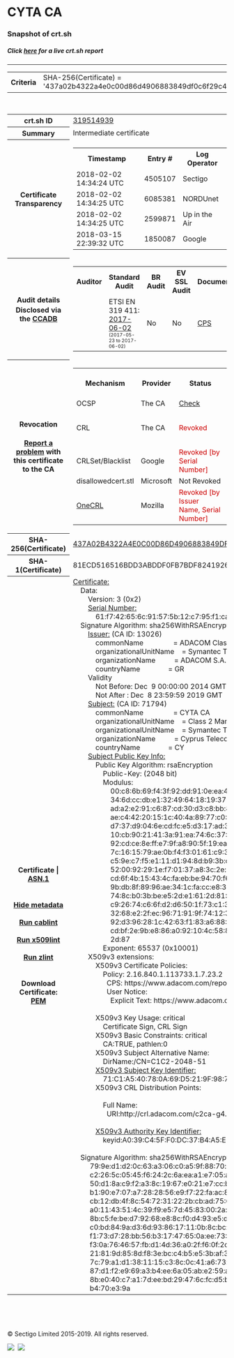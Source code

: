# CYTA CA
### Snapshot of crt.sh
##### Click [here](https://crt.sh/?q=437A02B4322A4E0C00D86D4906883849DF0C6F29C497830BD4449BEAE9FA6E7A) for a live crt.sh report

---
<!DOCTYPE HTML PUBLIC "-//W3C//DTD HTML 4.0 Transitional//EN">
<HTML>

<BODY>

<TABLE>
  <TR>
    <TH class="outer">Criteria</TH>
    <TD class="outer">SHA-256(Certificate) = '437a02b4322a4e0c00d86d4906883849df0c6f29c497830bd4449beae9fa6e7a'</TD>
  </TR>
</TABLE>
<BR>
<TABLE>
  <TR>
    <TH class="outer">crt.sh ID</TH>
    <TD class="outer"><A href="?id=319514939">319514939</A></TD>
  </TR>
  <TR>
    <TH class="outer">Summary</TH>
    <TD class="outer">Intermediate certificate</TD>
  </TR>
  <TR>
    <TH class="outer">Certificate<BR>Transparency</TH>
    <TD class="outer">
<TABLE class="options" style="margin-left:0px">
  <TR>
    <TH>Timestamp</TH>
    <TH>Entry #</TH>
    <TH>Log Operator</TH>
    <TH>Log URL</TH>
  </TR>
  <TR>
    <TD>2018-02-02&nbsp; <FONT class="small">14:34:24 UTC</FONT></TD>
    <TD>4505107</TD>
    <TD>Sectigo</TD>
    <TD>https://dodo.ct.comodo.com</TD>
  </TR>
  <TR>
    <TD>2018-02-02&nbsp; <FONT class="small">14:34:25 UTC</FONT></TD>
    <TD>6085381</TD>
    <TD>NORDUnet</TD>
    <TD>https://plausible.ct.nordu.net</TD>
  </TR>
  <TR>
    <TD>2018-02-02&nbsp; <FONT class="small">14:34:25 UTC</FONT></TD>
    <TD>2599871</TD>
    <TD>Up in the Air</TD>
    <TD>https://ct.filippo.io/behindthesofa</TD>
  </TR>
  <TR>
    <TD>2018-03-15&nbsp; <FONT class="small">22:39:32 UTC</FONT></TD>
    <TD>1850087</TD>
    <TD>Google</TD>
    <TD>https://ct.googleapis.com/logs/argon2019</TD>
  </TR>
</TABLE>
    </TD>
  </TR>
  <TR>
    <TH class="outer">Audit details<BR>
      <DIV class="small" style="padding-top:3px">Disclosed via the
        <A href="//ccadb-public.secure.force.com/mozilla/PublicAllIntermediateCerts" target="_blank">CCADB</A></DIV>
    </TH>
    <TD class="outer">
<TABLE class="options" style="margin-left:0px">
  <TR>
    <TH>Auditor</TH>
    <TH>Standard Audit</TH>
    <TH>BR Audit</TH>
    <TH>EV SSL Audit</TH>
    <TH>Documents</TH>
    <TH>CCADB</TH>
    <TH>Root Owner / Certificate</TH>
  </TR>
  <TR>
    <TD style="vertical-align:middle"></TD>
    <TD>ETSI EN 319 411:
      <A href="https://bug1435436.bmoattachments.org/attachment.cgi?id=8948020" target="_blank">2017-06-02</A>
      <BR><FONT style="font-size:8pt">(2017-05-23 to 2017-06-02)</FONT></TD>
    <TD>No    <TD>No    <TD>
      <A href="https://www.symantec.com/content/en/us/about/media/repository/stn-cp.pdf" target="blank">CPS</A>
    </TD>
    <TD><A href="//ccadb.force.com/0011J00001DZ0O3QAL" target="_blank">0011J00001DZ0O3QAL</A></TD>
    <TD><A href="/?id=68409">DigiCert</A></TD>
  </TR>
</TABLE>
    </TD>
  </TR>
  <TR>
    <TH class="outer">Revocation<BR><BR>
      <DIV class="small" style="padding-top:3px"><A href="?id=319514939&opt=problemreporting">Report a problem</A> with<BR>this certificate to the CA</DIV></TH>
    <TD class="outer">
      <TABLE class="options" style="margin-left:0px">
        <TR>
          <TH>Mechanism</TH>
          <TH>Provider</TH>
          <TH>Status</TH>
          <TH>Revocation Date</TH>
          <TH>Last Observed in CRL</TH>
          <TH>Last Checked <SPAN style="color:#CC0000;vertical-align:middle;font-size:70%;font-weight:normal">(Error)</SPAN></TH>
        </TR>
        <TR>
          <TD>OCSP</TD>
          <TD>The CA</TD>
          <TD><A href="?id=319514939&opt=ocsp">Check</A></TD>
          <TD><SPAN style="color:#888888">?</SPAN></TD>
          <TD><SPAN style="color:#888888">n/a</SPAN></TD>
          <TD><SPAN style="color:#888888">?</SPAN></TD>
        </TR>
        <TR>
          <TD>CRL</TD>
          <TD>The CA</TD>
          <TD><SPAN style="color:#CC0000">Revoked</SPAN></TD><TD>2018-05-23&nbsp; <FONT class="small">20:24:03 UTC</FONT></TD><TD>2019-03-19&nbsp; <FONT class="small">08:49:33 UTC</FONT></TD><TD>2019-12-04&nbsp; <FONT class="small">16:39:08 UTC</FONT></TD>
        </TR>
        <TR>
          <TD>CRLSet/Blacklist</TD>
          <TD>Google</TD>
          <TD><SPAN style="color:#CC0000">Revoked [by Serial Number]</SPAN></TD>
          <TD><SPAN style="color:#888888">n/a</SPAN></TD>
          <TD><SPAN style="color:#888888">n/a</SPAN></TD>
          <TD><SPAN style="color:#888888">n/a</SPAN></TD>
        </TR>
        <TR>
          <TD>disallowedcert.stl</TD>
          <TD>Microsoft</TD>
          <TD>Not Revoked</TD>
          <TD><SPAN style="color:#888888">n/a</SPAN></TD>
          <TD><SPAN style="color:#888888">n/a</SPAN></TD>
          <TD><SPAN style="color:#888888">n/a</SPAN></TD>
        </TR>
        <TR>
          <TD><A href="/mozilla-onecrl" target="_blank">OneCRL</A></TD>
          <TD>Mozilla</TD>
          <TD><SPAN style="color:#CC0000">Revoked [by Issuer Name, Serial Number]</SPAN></TD><TD>2018-08-17&nbsp; <FONT class="small">22:24:14 UTC</FONT></TD>
          <TD><SPAN style="color:#888888">n/a</SPAN></TD>
          <TD><SPAN style="color:#888888">n/a</SPAN></TD>
        </TR>
      </TABLE>
    </TD>
  </TR>
  <TR>
    <TH class="outer">SHA-256(Certificate)</TH>
    <TD class="outer"><A href="//censys.io/certificates/437a02b4322a4e0c00d86d4906883849df0c6f29c497830bd4449beae9fa6e7a">437A02B4322A4E0C00D86D4906883849DF0C6F29C497830BD4449BEAE9FA6E7A</A></TD>
  </TR>
  <TR>
    <TH class="outer">SHA-1(Certificate)</TH>
    <TD class="outer">81ECD516516BDD3ABDDF0FB7BDF824192676DBA2</TD>
  </TR>
  <TR>
    <TH class="outer">Certificate | <A href="?asn1=319514939">ASN.1</A>
      <SPAN class="small"><BR>
      <BR><BR><A href="?id=319514939&opt=nometadata">Hide metadata</A>
      <BR><BR><A href="?id=319514939&opt=cablint">Run cablint</A>
      <BR><BR><A href="?id=319514939&opt=x509lint">Run x509lint</A>
      <BR><BR><A href="?id=319514939&opt=zlint">Run zlint</A>
      <BR><BR><BR>Download Certificate: <A href="?d=319514939">PEM</A>
      </SPAN>
    </TH>
    <TD class="text"><A href="?d=319514939">Certificate:</A><BR>&nbsp;&nbsp;&nbsp;&nbsp;Data:<BR>&nbsp;&nbsp;&nbsp;&nbsp;&nbsp;&nbsp;&nbsp;&nbsp;Version:&nbsp;3&nbsp;(0x2)<BR>&nbsp;&nbsp;&nbsp;&nbsp;&nbsp;&nbsp;&nbsp;&nbsp;<A href="?serial=61f742656c91575b12c795f1ca85ca49">Serial&nbsp;Number:</A><BR>&nbsp;&nbsp;&nbsp;&nbsp;&nbsp;&nbsp;&nbsp;&nbsp;&nbsp;&nbsp;&nbsp;&nbsp;61:f7:42:65:6c:91:57:5b:12:c7:95:f1:ca:85:ca:49<BR>&nbsp;&nbsp;&nbsp;&nbsp;Signature&nbsp;Algorithm:&nbsp;sha256WithRSAEncryption<BR>&nbsp;&nbsp;&nbsp;&nbsp;&nbsp;&nbsp;&nbsp;&nbsp;<A href="?caid=13026">Issuer:</A> <SPAN class="small">(CA ID: 13026)</SPAN><BR>&nbsp;&nbsp;&nbsp;&nbsp;&nbsp;&nbsp;&nbsp;&nbsp;&nbsp;&nbsp;&nbsp;&nbsp;commonName&nbsp;&nbsp;&nbsp;&nbsp;&nbsp;&nbsp;&nbsp;&nbsp;&nbsp;&nbsp;&nbsp;&nbsp;&nbsp;&nbsp;&nbsp;&nbsp;=&nbsp;ADACOM&nbsp;Class&nbsp;2&nbsp;CA&nbsp;-&nbsp;G4<BR>&nbsp;&nbsp;&nbsp;&nbsp;&nbsp;&nbsp;&nbsp;&nbsp;&nbsp;&nbsp;&nbsp;&nbsp;organizationalUnitName&nbsp;&nbsp;&nbsp;&nbsp;=&nbsp;Symantec&nbsp;Trust&nbsp;Network<BR>&nbsp;&nbsp;&nbsp;&nbsp;&nbsp;&nbsp;&nbsp;&nbsp;&nbsp;&nbsp;&nbsp;&nbsp;organizationName&nbsp;&nbsp;&nbsp;&nbsp;&nbsp;&nbsp;&nbsp;&nbsp;&nbsp;&nbsp;=&nbsp;ADACOM&nbsp;S.A.<BR>&nbsp;&nbsp;&nbsp;&nbsp;&nbsp;&nbsp;&nbsp;&nbsp;&nbsp;&nbsp;&nbsp;&nbsp;countryName&nbsp;&nbsp;&nbsp;&nbsp;&nbsp;&nbsp;&nbsp;&nbsp;&nbsp;&nbsp;&nbsp;&nbsp;&nbsp;&nbsp;&nbsp;=&nbsp;GR<BR>&nbsp;&nbsp;&nbsp;&nbsp;&nbsp;&nbsp;&nbsp;&nbsp;Validity<BR>&nbsp;&nbsp;&nbsp;&nbsp;&nbsp;&nbsp;&nbsp;&nbsp;&nbsp;&nbsp;&nbsp;&nbsp;Not&nbsp;Before:&nbsp;Dec&nbsp;&nbsp;9&nbsp;00:00:00&nbsp;2014&nbsp;GMT<BR>&nbsp;&nbsp;&nbsp;&nbsp;&nbsp;&nbsp;&nbsp;&nbsp;&nbsp;&nbsp;&nbsp;&nbsp;Not&nbsp;After&nbsp;:&nbsp;Dec&nbsp;&nbsp;8&nbsp;23:59:59&nbsp;2019&nbsp;GMT<BR>&nbsp;&nbsp;&nbsp;&nbsp;&nbsp;&nbsp;&nbsp;&nbsp;<A href="?caid=71794">Subject:</A> <SPAN class="small">(CA ID: 71794)</SPAN><BR>&nbsp;&nbsp;&nbsp;&nbsp;&nbsp;&nbsp;&nbsp;&nbsp;&nbsp;&nbsp;&nbsp;&nbsp;commonName&nbsp;&nbsp;&nbsp;&nbsp;&nbsp;&nbsp;&nbsp;&nbsp;&nbsp;&nbsp;&nbsp;&nbsp;&nbsp;&nbsp;&nbsp;&nbsp;=&nbsp;CYTA&nbsp;CA<BR>&nbsp;&nbsp;&nbsp;&nbsp;&nbsp;&nbsp;&nbsp;&nbsp;&nbsp;&nbsp;&nbsp;&nbsp;organizationalUnitName&nbsp;&nbsp;&nbsp;&nbsp;=&nbsp;Class&nbsp;2&nbsp;Managed&nbsp;PKI&nbsp;Individual&nbsp;Subscriber&nbsp;CA<BR>&nbsp;&nbsp;&nbsp;&nbsp;&nbsp;&nbsp;&nbsp;&nbsp;&nbsp;&nbsp;&nbsp;&nbsp;organizationalUnitName&nbsp;&nbsp;&nbsp;&nbsp;=&nbsp;Symantec&nbsp;Trust&nbsp;Network<BR>&nbsp;&nbsp;&nbsp;&nbsp;&nbsp;&nbsp;&nbsp;&nbsp;&nbsp;&nbsp;&nbsp;&nbsp;organizationName&nbsp;&nbsp;&nbsp;&nbsp;&nbsp;&nbsp;&nbsp;&nbsp;&nbsp;&nbsp;=&nbsp;Cyprus&nbsp;Telecommunications&nbsp;Authority<BR>&nbsp;&nbsp;&nbsp;&nbsp;&nbsp;&nbsp;&nbsp;&nbsp;&nbsp;&nbsp;&nbsp;&nbsp;countryName&nbsp;&nbsp;&nbsp;&nbsp;&nbsp;&nbsp;&nbsp;&nbsp;&nbsp;&nbsp;&nbsp;&nbsp;&nbsp;&nbsp;&nbsp;=&nbsp;CY<BR>&nbsp;&nbsp;&nbsp;&nbsp;&nbsp;&nbsp;&nbsp;&nbsp;<A href="?spkisha256=05f3a4541041567b93ec4ab1b15322b17f23db9d5ca9440ed0b65bd840388cd1">Subject&nbsp;Public&nbsp;Key&nbsp;Info:</A><BR>&nbsp;&nbsp;&nbsp;&nbsp;&nbsp;&nbsp;&nbsp;&nbsp;&nbsp;&nbsp;&nbsp;&nbsp;Public&nbsp;Key&nbsp;Algorithm:&nbsp;rsaEncryption<BR>&nbsp;&nbsp;&nbsp;&nbsp;&nbsp;&nbsp;&nbsp;&nbsp;&nbsp;&nbsp;&nbsp;&nbsp;&nbsp;&nbsp;&nbsp;&nbsp;Public-Key:&nbsp;(2048&nbsp;bit)<BR>&nbsp;&nbsp;&nbsp;&nbsp;&nbsp;&nbsp;&nbsp;&nbsp;&nbsp;&nbsp;&nbsp;&nbsp;&nbsp;&nbsp;&nbsp;&nbsp;Modulus:<BR>&nbsp;&nbsp;&nbsp;&nbsp;&nbsp;&nbsp;&nbsp;&nbsp;&nbsp;&nbsp;&nbsp;&nbsp;&nbsp;&nbsp;&nbsp;&nbsp;&nbsp;&nbsp;&nbsp;&nbsp;00:c8:6b:69:f4:3f:92:dd:91:0e:ea:43:1b:4b:5a:<BR>&nbsp;&nbsp;&nbsp;&nbsp;&nbsp;&nbsp;&nbsp;&nbsp;&nbsp;&nbsp;&nbsp;&nbsp;&nbsp;&nbsp;&nbsp;&nbsp;&nbsp;&nbsp;&nbsp;&nbsp;34:6d:cc:db:e1:32:49:64:18:19:37:d5:07:58:c3:<BR>&nbsp;&nbsp;&nbsp;&nbsp;&nbsp;&nbsp;&nbsp;&nbsp;&nbsp;&nbsp;&nbsp;&nbsp;&nbsp;&nbsp;&nbsp;&nbsp;&nbsp;&nbsp;&nbsp;&nbsp;ad:a2:e2:91:c6:87:cd:30:d3:c8:bb:85:04:3b:7e:<BR>&nbsp;&nbsp;&nbsp;&nbsp;&nbsp;&nbsp;&nbsp;&nbsp;&nbsp;&nbsp;&nbsp;&nbsp;&nbsp;&nbsp;&nbsp;&nbsp;&nbsp;&nbsp;&nbsp;&nbsp;ae:c4:42:20:15:1c:40:4a:89:77:c0:3b:f0:76:c4:<BR>&nbsp;&nbsp;&nbsp;&nbsp;&nbsp;&nbsp;&nbsp;&nbsp;&nbsp;&nbsp;&nbsp;&nbsp;&nbsp;&nbsp;&nbsp;&nbsp;&nbsp;&nbsp;&nbsp;&nbsp;d7:37:d9:04:6e:cd:fc:e5:d3:17:ad:3d:1b:27:67:<BR>&nbsp;&nbsp;&nbsp;&nbsp;&nbsp;&nbsp;&nbsp;&nbsp;&nbsp;&nbsp;&nbsp;&nbsp;&nbsp;&nbsp;&nbsp;&nbsp;&nbsp;&nbsp;&nbsp;&nbsp;10:cb:90:21:41:3a:91:ea:74:6c:37:86:c1:a7:3c:<BR>&nbsp;&nbsp;&nbsp;&nbsp;&nbsp;&nbsp;&nbsp;&nbsp;&nbsp;&nbsp;&nbsp;&nbsp;&nbsp;&nbsp;&nbsp;&nbsp;&nbsp;&nbsp;&nbsp;&nbsp;92:cd:ce:8e:ff:e7:9f:a8:90:5f:19:ea:f7:79:e9:<BR>&nbsp;&nbsp;&nbsp;&nbsp;&nbsp;&nbsp;&nbsp;&nbsp;&nbsp;&nbsp;&nbsp;&nbsp;&nbsp;&nbsp;&nbsp;&nbsp;&nbsp;&nbsp;&nbsp;&nbsp;7c:16:15:79:ae:0b:f4:f3:01:61:c9:38:32:e4:0f:<BR>&nbsp;&nbsp;&nbsp;&nbsp;&nbsp;&nbsp;&nbsp;&nbsp;&nbsp;&nbsp;&nbsp;&nbsp;&nbsp;&nbsp;&nbsp;&nbsp;&nbsp;&nbsp;&nbsp;&nbsp;c5:9e:c7:f5:e1:11:d1:94:8d:b9:3b:ca:ed:ab:48:<BR>&nbsp;&nbsp;&nbsp;&nbsp;&nbsp;&nbsp;&nbsp;&nbsp;&nbsp;&nbsp;&nbsp;&nbsp;&nbsp;&nbsp;&nbsp;&nbsp;&nbsp;&nbsp;&nbsp;&nbsp;52:00:92:29:1e:f7:01:37:a8:3c:2e:2c:99:54:8b:<BR>&nbsp;&nbsp;&nbsp;&nbsp;&nbsp;&nbsp;&nbsp;&nbsp;&nbsp;&nbsp;&nbsp;&nbsp;&nbsp;&nbsp;&nbsp;&nbsp;&nbsp;&nbsp;&nbsp;&nbsp;cd:6f:4b:15:43:4c:fa:eb:be:94:70:f6:ba:a6:64:<BR>&nbsp;&nbsp;&nbsp;&nbsp;&nbsp;&nbsp;&nbsp;&nbsp;&nbsp;&nbsp;&nbsp;&nbsp;&nbsp;&nbsp;&nbsp;&nbsp;&nbsp;&nbsp;&nbsp;&nbsp;9b:db:8f:89:96:ae:34:1c:fa:cc:e8:30:f3:65:92:<BR>&nbsp;&nbsp;&nbsp;&nbsp;&nbsp;&nbsp;&nbsp;&nbsp;&nbsp;&nbsp;&nbsp;&nbsp;&nbsp;&nbsp;&nbsp;&nbsp;&nbsp;&nbsp;&nbsp;&nbsp;74:8c:b0:3b:be:e5:2d:e1:61:2d:81:38:6e:e2:da:<BR>&nbsp;&nbsp;&nbsp;&nbsp;&nbsp;&nbsp;&nbsp;&nbsp;&nbsp;&nbsp;&nbsp;&nbsp;&nbsp;&nbsp;&nbsp;&nbsp;&nbsp;&nbsp;&nbsp;&nbsp;c9:26:74:c6:6f:d2:d6:50:1f:73:c1:30:d7:9b:f8:<BR>&nbsp;&nbsp;&nbsp;&nbsp;&nbsp;&nbsp;&nbsp;&nbsp;&nbsp;&nbsp;&nbsp;&nbsp;&nbsp;&nbsp;&nbsp;&nbsp;&nbsp;&nbsp;&nbsp;&nbsp;32:68:e2:2f:ec:96:71:91:9f:74:12:3d:e0:2e:22:<BR>&nbsp;&nbsp;&nbsp;&nbsp;&nbsp;&nbsp;&nbsp;&nbsp;&nbsp;&nbsp;&nbsp;&nbsp;&nbsp;&nbsp;&nbsp;&nbsp;&nbsp;&nbsp;&nbsp;&nbsp;92:d3:96:28:1c:42:63:f1:83:a6:88:04:ff:91:4e:<BR>&nbsp;&nbsp;&nbsp;&nbsp;&nbsp;&nbsp;&nbsp;&nbsp;&nbsp;&nbsp;&nbsp;&nbsp;&nbsp;&nbsp;&nbsp;&nbsp;&nbsp;&nbsp;&nbsp;&nbsp;cd:bf:2e:9b:e8:86:a0:92:10:4c:58:80:02:41:53:<BR>&nbsp;&nbsp;&nbsp;&nbsp;&nbsp;&nbsp;&nbsp;&nbsp;&nbsp;&nbsp;&nbsp;&nbsp;&nbsp;&nbsp;&nbsp;&nbsp;&nbsp;&nbsp;&nbsp;&nbsp;2d:87<BR>&nbsp;&nbsp;&nbsp;&nbsp;&nbsp;&nbsp;&nbsp;&nbsp;&nbsp;&nbsp;&nbsp;&nbsp;&nbsp;&nbsp;&nbsp;&nbsp;Exponent:&nbsp;65537&nbsp;(0x10001)<BR>&nbsp;&nbsp;&nbsp;&nbsp;&nbsp;&nbsp;&nbsp;&nbsp;X509v3&nbsp;extensions:<BR>&nbsp;&nbsp;&nbsp;&nbsp;&nbsp;&nbsp;&nbsp;&nbsp;&nbsp;&nbsp;&nbsp;&nbsp;X509v3&nbsp;Certificate&nbsp;Policies:&nbsp;<BR>&nbsp;&nbsp;&nbsp;&nbsp;&nbsp;&nbsp;&nbsp;&nbsp;&nbsp;&nbsp;&nbsp;&nbsp;&nbsp;&nbsp;&nbsp;&nbsp;Policy:&nbsp;2.16.840.1.113733.1.7.23.2<BR>&nbsp;&nbsp;&nbsp;&nbsp;&nbsp;&nbsp;&nbsp;&nbsp;&nbsp;&nbsp;&nbsp;&nbsp;&nbsp;&nbsp;&nbsp;&nbsp;&nbsp;&nbsp;CPS:&nbsp;https://www.adacom.com/repository/cps<BR>&nbsp;&nbsp;&nbsp;&nbsp;&nbsp;&nbsp;&nbsp;&nbsp;&nbsp;&nbsp;&nbsp;&nbsp;&nbsp;&nbsp;&nbsp;&nbsp;&nbsp;&nbsp;User&nbsp;Notice:<BR>&nbsp;&nbsp;&nbsp;&nbsp;&nbsp;&nbsp;&nbsp;&nbsp;&nbsp;&nbsp;&nbsp;&nbsp;&nbsp;&nbsp;&nbsp;&nbsp;&nbsp;&nbsp;&nbsp;&nbsp;Explicit&nbsp;Text:&nbsp;https://www.adacom.com/rpa<BR><BR>&nbsp;&nbsp;&nbsp;&nbsp;&nbsp;&nbsp;&nbsp;&nbsp;&nbsp;&nbsp;&nbsp;&nbsp;X509v3&nbsp;Key&nbsp;Usage:&nbsp;critical<BR>&nbsp;&nbsp;&nbsp;&nbsp;&nbsp;&nbsp;&nbsp;&nbsp;&nbsp;&nbsp;&nbsp;&nbsp;&nbsp;&nbsp;&nbsp;&nbsp;Certificate&nbsp;Sign,&nbsp;CRL&nbsp;Sign<BR>&nbsp;&nbsp;&nbsp;&nbsp;&nbsp;&nbsp;&nbsp;&nbsp;&nbsp;&nbsp;&nbsp;&nbsp;X509v3&nbsp;Basic&nbsp;Constraints:&nbsp;critical<BR>&nbsp;&nbsp;&nbsp;&nbsp;&nbsp;&nbsp;&nbsp;&nbsp;&nbsp;&nbsp;&nbsp;&nbsp;&nbsp;&nbsp;&nbsp;&nbsp;CA:TRUE,&nbsp;pathlen:0<BR>&nbsp;&nbsp;&nbsp;&nbsp;&nbsp;&nbsp;&nbsp;&nbsp;&nbsp;&nbsp;&nbsp;&nbsp;X509v3&nbsp;Subject&nbsp;Alternative&nbsp;Name:&nbsp;<BR>&nbsp;&nbsp;&nbsp;&nbsp;&nbsp;&nbsp;&nbsp;&nbsp;&nbsp;&nbsp;&nbsp;&nbsp;&nbsp;&nbsp;&nbsp;&nbsp;DirName:/CN=C1C2-2048-51<BR>&nbsp;&nbsp;&nbsp;&nbsp;&nbsp;&nbsp;&nbsp;&nbsp;&nbsp;&nbsp;&nbsp;&nbsp;<A href="?ski=71c1a540780a69d5219f987e461341789d4e6683">X509v3&nbsp;Subject&nbsp;Key&nbsp;Identifier:</A><BR>&nbsp;&nbsp;&nbsp;&nbsp;&nbsp;&nbsp;&nbsp;&nbsp;&nbsp;&nbsp;&nbsp;&nbsp;&nbsp;&nbsp;&nbsp;&nbsp;71:C1:A5:40:78:0A:69:D5:21:9F:98:7E:46:13:41:78:9D:4E:66:83<BR>&nbsp;&nbsp;&nbsp;&nbsp;&nbsp;&nbsp;&nbsp;&nbsp;&nbsp;&nbsp;&nbsp;&nbsp;X509v3&nbsp;CRL&nbsp;Distribution&nbsp;Points:&nbsp;<BR><BR>&nbsp;&nbsp;&nbsp;&nbsp;&nbsp;&nbsp;&nbsp;&nbsp;&nbsp;&nbsp;&nbsp;&nbsp;&nbsp;&nbsp;&nbsp;&nbsp;Full&nbsp;Name:<BR>&nbsp;&nbsp;&nbsp;&nbsp;&nbsp;&nbsp;&nbsp;&nbsp;&nbsp;&nbsp;&nbsp;&nbsp;&nbsp;&nbsp;&nbsp;&nbsp;&nbsp;&nbsp;URI:http://crl.adacom.com/c2ca-g4.crl<BR><BR>&nbsp;&nbsp;&nbsp;&nbsp;&nbsp;&nbsp;&nbsp;&nbsp;&nbsp;&nbsp;&nbsp;&nbsp;<A href="?ski=a039c45ff0dc37b4a5e1be348954dce7cc6da33d">X509v3&nbsp;Authority&nbsp;Key&nbsp;Identifier:</A><BR>&nbsp;&nbsp;&nbsp;&nbsp;&nbsp;&nbsp;&nbsp;&nbsp;&nbsp;&nbsp;&nbsp;&nbsp;&nbsp;&nbsp;&nbsp;&nbsp;keyid:A0:39:C4:5F:F0:DC:37:B4:A5:E1:BE:34:89:54:DC:E7:CC:6D:A3:3D<BR><BR>&nbsp;&nbsp;&nbsp;&nbsp;Signature&nbsp;Algorithm:&nbsp;sha256WithRSAEncryption<BR>&nbsp;&nbsp;&nbsp;&nbsp;&nbsp;&nbsp;&nbsp;&nbsp;&nbsp;79:9e:d1:d2:0c:63:a3:06:c0:a5:9f:88:70:eb:5a:e8:b1:3b:<BR>&nbsp;&nbsp;&nbsp;&nbsp;&nbsp;&nbsp;&nbsp;&nbsp;&nbsp;c2:26:5c:05:45:f6:24:2c:6a:ea:a1:e7:05:a8:0b:3a:fa:fc:<BR>&nbsp;&nbsp;&nbsp;&nbsp;&nbsp;&nbsp;&nbsp;&nbsp;&nbsp;50:d1:8a:c9:f2:a3:8c:19:67:e0:21:e7:cc:b4:b3:c7:86:25:<BR>&nbsp;&nbsp;&nbsp;&nbsp;&nbsp;&nbsp;&nbsp;&nbsp;&nbsp;b1:90:e7:07:a7:28:28:56:e9:f7:22:fa:ac:85:8a:e9:64:94:<BR>&nbsp;&nbsp;&nbsp;&nbsp;&nbsp;&nbsp;&nbsp;&nbsp;&nbsp;cb:12:db:4f:8c:54:72:31:22:2b:cb:ad:75:66:a8:ad:d8:cc:<BR>&nbsp;&nbsp;&nbsp;&nbsp;&nbsp;&nbsp;&nbsp;&nbsp;&nbsp;a0:11:43:51:4c:39:f9:e5:7d:45:83:00:2a:10:46:53:2d:d3:<BR>&nbsp;&nbsp;&nbsp;&nbsp;&nbsp;&nbsp;&nbsp;&nbsp;&nbsp;8b:c5:fe:be:d7:92:68:e8:8c:f0:d4:93:e5:de:9c:06:39:94:<BR>&nbsp;&nbsp;&nbsp;&nbsp;&nbsp;&nbsp;&nbsp;&nbsp;&nbsp;c0:bd:84:9a:d3:6d:93:86:17:11:0b:8c:bc:9a:a8:18:79:56:<BR>&nbsp;&nbsp;&nbsp;&nbsp;&nbsp;&nbsp;&nbsp;&nbsp;&nbsp;f1:73:d7:28:bb:56:b3:17:47:65:0a:ee:73:6b:3d:9f:ab:30:<BR>&nbsp;&nbsp;&nbsp;&nbsp;&nbsp;&nbsp;&nbsp;&nbsp;&nbsp;f3:0a:76:46:57:fb:d1:4d:36:a0:2f:f6:0f:2c:d2:3f:63:7d:<BR>&nbsp;&nbsp;&nbsp;&nbsp;&nbsp;&nbsp;&nbsp;&nbsp;&nbsp;21:81:9d:85:8d:f8:3e:bc:c4:b5:e5:3b:af:3b:8c:b9:f6:af:<BR>&nbsp;&nbsp;&nbsp;&nbsp;&nbsp;&nbsp;&nbsp;&nbsp;&nbsp;7c:79:a1:d1:38:11:15:c3:8c:0c:41:a6:73:c6:14:92:69:fd:<BR>&nbsp;&nbsp;&nbsp;&nbsp;&nbsp;&nbsp;&nbsp;&nbsp;&nbsp;87:d1:f2:e9:69:a3:b4:ee:6a:05:ab:e2:59:ab:25:dd:a7:83:<BR>&nbsp;&nbsp;&nbsp;&nbsp;&nbsp;&nbsp;&nbsp;&nbsp;&nbsp;8b:e0:40:c7:a1:7d:ee:bd:29:47:6c:fc:d5:b3:26:3d:ab:bb:<BR>&nbsp;&nbsp;&nbsp;&nbsp;&nbsp;&nbsp;&nbsp;&nbsp;&nbsp;b4:70:e3:9a<BR>    </TD>
  </TR>
</TABLE>

  <BR><BR><BR>

  <P class="copyright">&copy; Sectigo Limited 2015-2019. All rights reserved.</P>
  <DIV>
    <A href="https://sectigo.com/"><IMG src="/sectigo_s.png"></A>
    &nbsp;<A href="https://github.com/crtsh"><IMG src="/GitHub-Mark-32px.png"></A>
  </DIV>
</BODY>
</HTML>
